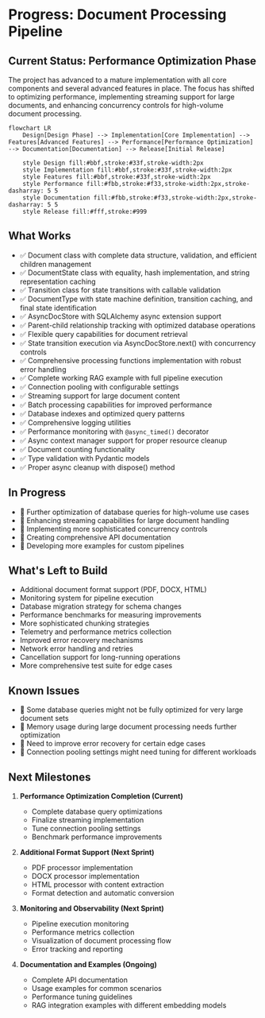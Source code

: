 # Progress: Document Processing Pipeline

## Current Status: Performance Optimization Phase

The project has advanced to a mature implementation with all core components and several advanced features in place. The focus has shifted to optimizing performance, implementing streaming support for large documents, and enhancing concurrency controls for high-volume document processing.

```mermaid
flowchart LR
    Design[Design Phase] --> Implementation[Core Implementation] --> Features[Advanced Features] --> Performance[Performance Optimization] --> Documentation[Documentation] --> Release[Initial Release]
    
    style Design fill:#bbf,stroke:#33f,stroke-width:2px
    style Implementation fill:#bbf,stroke:#33f,stroke-width:2px
    style Features fill:#bbf,stroke:#33f,stroke-width:2px
    style Performance fill:#fbb,stroke:#f33,stroke-width:2px,stroke-dasharray: 5 5
    style Documentation fill:#fbb,stroke:#f33,stroke-width:2px,stroke-dasharray: 5 5
    style Release fill:#fff,stroke:#999
```

## What Works
- ✅ Document class with complete data structure, validation, and efficient children management
- ✅ DocumentState class with equality, hash implementation, and string representation caching
- ✅ Transition class for state transitions with callable validation
- ✅ DocumentType with state machine definition, transition caching, and final state identification
- ✅ AsyncDocStore with SQLAlchemy async extension support
- ✅ Parent-child relationship tracking with optimized database operations
- ✅ Flexible query capabilities for document retrieval
- ✅ State transition execution via AsyncDocStore.next() with concurrency controls
- ✅ Comprehensive processing functions implementation with robust error handling
- ✅ Complete working RAG example with full pipeline execution
- ✅ Connection pooling with configurable settings
- ✅ Streaming support for large document content
- ✅ Batch processing capabilities for improved performance
- ✅ Database indexes and optimized query patterns
- ✅ Comprehensive logging utilities
- ✅ Performance monitoring with `@async_timed()` decorator
- ✅ Async context manager support for proper resource cleanup
- ✅ Document counting functionality
- ✅ Type validation with Pydantic models
- ✅ Proper async cleanup with dispose() method

## In Progress
- 🔄 Further optimization of database queries for high-volume use cases
- 🔄 Enhancing streaming capabilities for large document handling
- 🔄 Implementing more sophisticated concurrency controls
- 🔄 Creating comprehensive API documentation
- 🔄 Developing more examples for custom pipelines

## What's Left to Build
- Additional document format support (PDF, DOCX, HTML)
- Monitoring system for pipeline execution
- Database migration strategy for schema changes
- Performance benchmarks for measuring improvements
- More sophisticated chunking strategies
- Telemetry and performance metrics collection
- Improved error recovery mechanisms
- Network error handling and retries
- Cancellation support for long-running operations
- More comprehensive test suite for edge cases

## Known Issues
- 🐛 Some database queries might not be fully optimized for very large document sets
- 🐛 Memory usage during large document processing needs further optimization
- 🐛 Need to improve error recovery for certain edge cases
- 🐛 Connection pooling settings might need tuning for different workloads

## Next Milestones

1. **Performance Optimization Completion (Current)**
   - Complete database query optimizations
   - Finalize streaming implementation
   - Tune connection pooling settings
   - Benchmark performance improvements

2. **Additional Format Support (Next Sprint)**
   - PDF processor implementation
   - DOCX processor implementation
   - HTML processor with content extraction
   - Format detection and automatic conversion

3. **Monitoring and Observability (Next Sprint)**
   - Pipeline execution monitoring
   - Performance metrics collection
   - Visualization of document processing flow
   - Error tracking and reporting

4. **Documentation and Examples (Ongoing)**
   - Complete API documentation
   - Usage examples for common scenarios
   - Performance tuning guidelines
   - RAG integration examples with different embedding models
